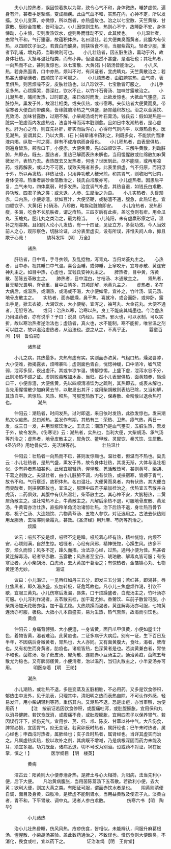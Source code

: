 <!-- { "loadSidebar": true } -->
　　夫小儿惊热者，误因惊着执以为常，致令心气不和，身体微热，睡梦虚惊，遍身有汗，甚者手足掣缩，变成癎疾。此由气血不和，实热在内，心神不定，所以发搐。又小儿变蒸，亦微惊，所以然者，亦热盛故也。治之以七宝散、天竺黄散、甘露散、辰砂金箔散，皆可治之。小儿因惊则生热，热则心不宁，故睡卧不安，身体悚动，心主惊，实则发热饮水，虚则卧而悸动不安，此其候也。　　小儿温壮者，由胃气不和，气行壅塞，故蕴积体热，名曰温壮。若大便粪臭而黄者，此腹内有伏热，以四顺饮子治之。若粪白而酸臭，则挟宿食不消，当服紫霜丸。轻者少服，重者节乳哺，增丸药，当取微利可也。　　小儿壮热者，因五脏生热，熏动于外，故身体壮热。大抵与温壮相类，而有小异。但温温然不甚盛，是温壮也；其壮热者，一向热而不止，甚则发惊也，以七宝散、大黄(石卜)硝汤皆能治之。　　小儿风热，若身热面青，口中亦热，烦叫不时，有风证者，宜虎睛丸、天竺黄散治之；若热甚大便秘濇者，四顺饮子亦可服之。　　小儿烦热者，由脏腑实热，血气盛，表里俱热，则苦烦噪不安，皮肤壮热也，以八珍饮子、七宝散皆可服之。　　小儿手足多热，心烦躁哭，唇深红，饮水不止，以竹叶石膏汤、加味甘露散治之。　　小儿潮热者，晡间发热，过时即退，来日依时而发，此欲发惊也。大抵血气壅盛，五脏惊热，熏发于外，故温壮相类，或夹伏热，或带宿寒。夹伏热者大便黄而臭，带宿寒者大便白而带酸臭，皆缘脏腑冷热之气俱盛，肠胃蕴积故也。治之以金莲饮、克效汤、加味甘露散，过期不解，小柴胡汤或竹叶石膏汤。钱氏云：假如潮热是一脏实一脏虚而内发虚热也，法当补母而泻本脏则愈。且如日中发潮热者，是心虚也。肝为心之母，则宜先补肝，肝实而后泻心，心得母气则内平，以潮热愈也。医见潮热，妄谓其实，乃以大黄、(石卜)硝辈诸冷药利之，利既多矣，不能禁约而津液内竭，纵取一时之瘥，鲜有不成疳病而身瘦也。　　小儿积热者，由表里俱热，则遍身皆热，颊赤口干，小便赤，大便焦黄，先以四顺饮子、三解牛黄散，利动脏腑，热即去。既去，腹热者，里热已解而表热未解也，当用惺惺散或红绵散加麻黄微发汗，表热乃去。表热既去又发热者，何也？世医到此，尽不能晓，或再用凉药，或再解表，或以为不可医，误致夭殇者甚多。此表里俱虚，气不归原，而阳浮于外，所以再发热，非热证也，只用异功散入粳米煎，和其胃气，则收阳气归内，身体便凉。热重者辰砂金箔散治之，钱氏白朮散亦可。　　小儿虚热者。因患后平复，血气未匀，四体羸弱，时多发热，治宜调气补虚，其热自退，如钱氏白朮散、异功散、四君子汤之类；或未退，人参、生犀治之为良。　　小儿实热者，头昏颊赤，口内热，小便赤濇，状如豆汁，大便坚鞕，或秘濇不通，腹急，此热证也，宜四顺饮子、大黄(石卜)硝汤、八珍散，略挨动脏腑即安。　　小儿疳热者，发热形瘦，多渴，吃食不长肌肤者，谓之疳热。三四岁后有此疾，盖吃食则有疳。用金瓜丸、玉蟾丸，肥儿丸之类治之，最为稳当。　　小儿纯阳，未有虚羸形瘵之证，温补之剂寡矣。且如前人论小儿发热，有一十四证，见证立方，多获功效。今人当效前人之心，观形察色，切脉论证，以分表里虚实，设有所误，非惟夭阏人命，抑且欺于心哉！
　　　　幼科发挥 【明　万全】

　　　　　诸热

　　肝热者，目中青，手寻衣领，及乱捻物，泻青丸、当归龙荟丸主之。　　心热者，目中赤，视其睡口中气温。喜合面睡，或仰睡，上窜咬牙，宜导赤散、黄连安神丸主之。如目中热，心虚也，宜钱氏安神丸主之。　　脾热者，目中黄，泻黄散、茵陈五苓散主之。　　肺热者，目中混白，甘桔汤、木通散主之。　　肾热者，目无精光畏明，脊骨重，目中白睛多，其颅即解，地黄丸主之。　　虚热者，多在大病后，或温热，或潮热，或渴或不渴，大小便如常，宜补之，竹叶汤、调元汤、地骨皮散主之。　　实热者，面赤腮燥，鼻干焦，喜就冷，或合面卧，或仰卧，露出手足，掀去衣被，大渴饮水，大小便秘，宜泻之，袖芎丸、大金花丸。大便不通者，用胆导法。　　或问：治热以寒，治寒以热，良工不能废其绳墨也。今治虚热乃用温药者，亦有说乎？予曰：说具《内经》。实热，邪火也，可以水制，可以实折，故以寒治热者逆治法也；虚热者，真火也，水不能制，寒不能折，唯甘温之剂可以胜之，故以温治虚热者，从治法也。逆之从之，不离乎正。
　　　　婴童百问 【明　鲁伯嗣】

　　　　　诸热证

　　小儿之病，其热最多。夫热有虚有实。实则面赤浓黄，气粗口热，燥渴唇肿，大小便难，掀揭露衣，烦啼暴叫；虚则面色青白，恍惚神缓，口中清冷，嘘气软弱，泄泻多尿，夜出虚汗。其或乍凉乍温，怫郁惊惕，上盛下虚，泄泻水谷不分，此则冷热不调之证。虚则败毒散加木香、当归。然小儿表里俱热，面黄颊赤，唇燥口干，小便赤濇，大便焦黄，先以四顺清凉饮为之疏利，其热即去。或表未解也，当先用惺惺散少加麻黄去节，以取发出其汗；或用柴胡散则表热已除，又当和解，其热自平。若惊热、风热、积热，可服宽热散下之，保寿散、金粉散以退余热可也。
　　　　　潮热

　　仲阳云：潮热者，时间发热，过时即退，来日依时发热，此欲发惊也。发来潮热又似疟热，总曰潮热。盖发作有期，其热有三：荣热、卫热、瘴气热，两日一发，或三日一发，并用梨浆饮治之。王氏云：潮热乃是血气壅实，五脏生热，熏发于外，故令发热。《伤寒论》云：潮热者，实热也，当利大便，大柴胡汤、承气汤等剂治之；虚热者，地骨皮散主之，犀角饮、鳖甲散、灵犀饮、秦艽饮、生犀散。《圣济经》用地骨皮饮、羌活饼等剂。
　　　　　壮热温壮

　　仲阳云：壮热者一向热而不已，甚则发惊癎也。温壮者，但温而不热也。巢氏云：小儿壮热者，是热气盛，熏发于外，故令身体壮热，其发无渐，大体与温壮相似，少有异者热加甚也。此候宜服轻药，惺惺散、羌活散皆可，甚则黄芩、柴胡、干葛之剂散之。夫温壮者，由小儿脏腑不调，内有伏热，或挟宿寒，皆搏于胃气，故令不和。气行壅涩，故积体热，名曰温壮。大便黄而臭者，内有伏热，其大便白而臭酸者，则挟宿寒故也，宜温之，服理中四君子辈加桂治之。伏热宜五苓散并白虎汤，二药俱效。其腹中有伏热温壮，柴苓散主之。其心神不安，大腑秘热，二黄犀角散主之。温壮常热不止，牛黄散主之。凡解后余热不退，可服地骨皮散、黄龙汤，牛黄膏亦治壮热，直指羚羊角汤治诸惊壮热。治下后热不退，身壮热百骨节疼，栀子仁汤、大连翘饮、六物黄芩汤、五物人参饮，对证选用之。古法去伏热则用龙胆汤，去宿滞则紫霜丸，甚效。《圣济经》用升麻、芍药等剂治之。
　　　　　烦躁

　　论云：嗞煎不安是烦，嗞啀不定是躁。嗞煎着心经有热，精神恍惚，内烦不安，心烦则满，自然生惊。嗞啀者，心经有风邪，精神恍惚，心躁生风。热多不安，烦久而惊；风多不定，躁久而搐。治法凉心经，过热，通利小便为佳。热甚者黄连解毒汤，轻者导赤散、玉露散；风热者至宝丹、琥珀散、解毒丸皆可服；有伤寒证者，大小柴胡汤、白虎汤，去大黄加干葛治之；有惊热者，金箔镇心丸、七物黄连汤尤妙。
　　　　　渴证

　　议曰：小儿渴证，一见唇红如丹三五分，即发三五分渴；若红甚，即渴甚。唇红焦黑者，即久渴热盛，疾加转极，证危笃故也。凡小儿三焦虚烦作渴，引饮不歇，宜服三黄丸。小儿伤寒后发渴，唇焦，口干烦躁盛者，白虎汤主之，竹叶汤亦可服。小儿泻利作渴者，五苓散去桂，加干葛尤妙。香薷饮、车前子散皆可服，小柴胡汤加天花粉亦佳，加干葛尤稳。太热烦躁而渴者，黄连解毒汤亦可服，七物黄连汤亦可服，极稳。大抵小儿本自盛实，易为生热，热气熏蒸，故渴而引饮也。
　　　　　黄疸

　　仲阳云：身痛背髆强、大小便濇，一身皆黄，面目爪甲俱黄，小便如屋尘汁色，着物皆黄，渴者难治。此黄疸也。二证多病于大病后。别有一证，生下百日及半年，不因病后身微黄者，胃热也，大人亦同。又有面黄腹大，食吐，渴者，脾疳也。又有初生而身黄者，胎疸也。诸疸皆热，色深黄者是也。若淡黄兼白者，胃怯不和也，茵陈汤、栀子蘗皮汤、犀角散、连翘赤小豆汤主之。通治黄疸，茵陈五苓散尤为稳也。又有脾弱痿黄，小便清者，治以温剂，当归丸散主之，小半夏汤亦可用。
　　　　明医杂着 【明　王纶】

　　　　　潮热

　　小儿潮热，或壮热不退，多是变蒸及五脏相胜，不必用药。又多是饮食停积，郁热由中发外，见于肌表，只理其中，清阳明之热而表热自除，不可认作外感，轻易发汗，用小柴胡轻利等药，重伤其内。又潮热不退，恐是出痘，亦当审察，勿便用药！　　 【注　按前证若因饮食停积，或腹痛吐泻，或肚腹膨胀，宜用保和丸以消导健脾。若饮食既消，或腹痛不食，或肚腹膨胀，宜用四君子以保养胃气。若因误行汗下，损伤元气，宜用参、芪、归、朮、陈皮、甘草以补中气。大凡伤食，脾胃必损，宜固胃气，庶无变证。若寅卯辰时热者，属肝经也；巳午未时热者，属心经也；申酉戌时热者，属肺经也；亥子丑时热者，属肾经也。当详其虚实而治之。凡属虚热实热，投以攻补之剂，其病既不增减，乃是病根深固而药力未能及耳，须宜多服。功力既至，诸病悉退，切不可改为别治。设或药不对证，祸在反掌，慎之！】
　　　　医学纲目 【明　楼英】

　　　　　黄病

　　洁古云：阳黄则大小便赤濇身热，是脾土与心火相搏，为阳病，法当先利小便，后下大便。　　凡治黄病腹胀，当用茵陈蒿汤下五苓散。若欲利小便，去大黄；欲利大便，则加大黄之类。有阳证可服，谓面赤饮水者是也。　　阴黄则清便自调，面目及身黄，四肢冷，是脾虚不能制肾水，当用益黄散及使君子丸。淡黄白者，胃不和，下平胃散、调中丸。渴者人参白朮散。
　　　　伤寒六书 【明　陶华】

　　　　　小儿诸热

　　治小儿壮热昏睡，伤风风热，疮疹伤食，皆相似，未能辨认，间服升麻葛根汤、惺惺散、小柴胡汤甚验。盖此数药通治之，不致误也。惟伤食则大便酸臭，不消化，畏食或吐，宜以药下之。
　　　　证治准绳 【明　王肯堂】

